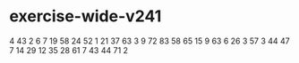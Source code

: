 # exercise-wide-v241
4
43
2
6
7
19
58
24
52
1
21
37
63
3
9
72
83
58
65
15
9
63
6
26
3
57
3
44
47
7
14
29
12
35
28
61
7
43
44
71
2
